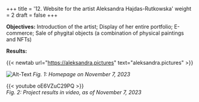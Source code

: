 +++
title = '12. Website for the artist Aleksandra Hajdas-Rutkowska'
weight = 2
draft = false
+++


**Objectives:** Introduction of the artist; Display of her entire portfolio; E-commerce; Sale of phygital objects (a combination of physical paintings and NFTs)

**Results:**

{{< newtab url="https://aleksandra.pictures" text="aleksandra.pictures" >}}

![Alt-Text](/img/p12.1.b.jpg)
*Fig. 1: Homepage on November 7, 2023*  

{{< youtube oE6VZuC29PQ >}}  
*Fig. 2: Project results in video, as of November 7, 2023*